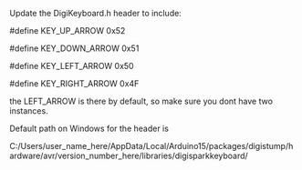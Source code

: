 Update the DigiKeyboard.h header to include: 

#define KEY_UP_ARROW 0x52

#define KEY_DOWN_ARROW 0x51

#define KEY_LEFT_ARROW 0x50

#define KEY_RIGHT_ARROW 0x4F

the LEFT_ARROW is there by default, so make sure you dont have two instances.

Default path on Windows for the header is 

C:/Users/user_name_here/AppData/Local/Arduino15/packages/digistump/hardware/avr/version_number_here/libraries/digisparkkeyboard/
